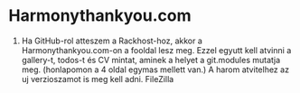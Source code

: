 # Harmonythankyou.com
 1. Ha GitHub-rol atteszem a Rackhost-hoz, akkor a Harmonythankyou.com-on a fooldal lesz meg. Ezzel egyutt kell atvinni a gallery-t, todos-t és CV mintat, aminek a helyet a git.modules mutatja meg. (honlapomon a 4 oldal egymas mellett van.)
A harom atvitelhez az uj verzioszamot is meg kell adni.
FileZilla
